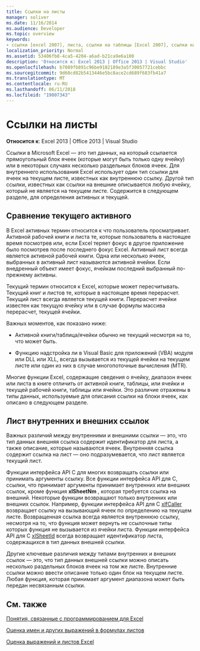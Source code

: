 ```yaml
---
title: Ссылки на листы
manager: soliver
ms.date: 11/16/2014
ms.audience: Developer
ms.topic: overview
keywords:
- ссылки [excel 2007], листа, ссылки на таблицы [Excel 2007], ссылки на внешние таблицы [Excel 2007], активный лист [Excel 2007], текущего листа [Excel 2007], внутренний листа ссылается на [Excel 2007]
localization_priority: Normal
ms.assetid: 53406fb8-4ca5-4204-a6ad-b21ca9e6a100
description: 'Относится к: Excel 2013 | Office 2013 | Visual Studio'
ms.openlocfilehash: b7089fb891c96be9182189e3a5f30057721cebbc
ms.sourcegitcommit: 9d60cd82b5413446e5bc8ace2cd689f683fb41a7
ms.translationtype: MT
ms.contentlocale: ru-RU
ms.lasthandoff: 06/11/2018
ms.locfileid: "19807343"
---
```

# <a name="worksheet-references"></a>Ссылки на листы

 **Относится к**: Excel 2013 | Office 2013 | Visual Studio 
  
Ссылки в Microsoft Excel — это тип данных, на который ссылается прямоугольный блок ячеек (которые могут быть только одну ячейку) или в некоторых случаях несколько раздельных блоков ячеек. Для внутреннего использования Excel использует один тип ссылки для ячеек на текущем листе, известных как внутреннюю ссылку. Другой тип ссылки, известных как ссылки на внешние описывается любую ячейку, который не является на текущем листе. Содержится в следующем разделе, для определения активных и текущей.
  
## <a name="active-vs-current"></a>Сравнение текущего активного

В Excel активных термин относится к что пользователь просматривает. Активной рабочей книги и листа те, которые пользователь в настоящее время посмотрев или, если Excel теряет фокус в другое приложение было посмотрев после последнего фокус Excel. Активный лист всегда является активной рабочей книги. Одна или несколько ячеек, выбранных в активный лист называются активной ячейки. Если внедренный объект имеет фокус, ячейкам последний выбранный по-прежнему активны. 
  
Текущий термин относится к Excel, которые может пересчитывать. Текущий книг и листов те, которые в настоящее время перерасчет. Текущий лист всегда является текущей книги. Перерасчет ячейки известен как текущую ячейку или в случае формулы массива перерасчет, текущей ячейки. 
  
Важных моментов, как показано ниже:
  
- Активной книги/таблица/ячейки обычно не текущий несмотря на то, что может быть.
    
- Функцию надстройка ли в Visual Basic для приложений (VBA) модуля или DLL или XLL, всегда вызывается из текущей ячейки на текущем листе или один из них в случае многопоточные вычисления (MTR).
    
Многие функции Excel, содержащие сведения о ячейку, диапазон ячеек или листа в книге отличить от активной книги, таблицы, или ячейки и текущей рабочей книги, таблицы или ячейки. Это различие отражены в типы данных, используемые для описания ссылки на блоки ячеек, как описано в следующем разделе.
  
## <a name="internal-and-external-worksheet-references"></a>Лист внутренних и внешних ссылок

Важных различий между внутренними и внешними ссылки — это, что тип данных внешняя ссылка содержит идентификатор для листа, а также описание, которые называются ячеек. Внутренняя ссылка содержит ссылка на лист — оно подразумевается, что лист является текущий лист. 
  
Функции интерфейса API C для многих возвращать ссылки или принимать аргументы ссылку. Все функции интерфейса API для C, ссылки, что принимает аргументы принимает внутренних или внешних ссылок, кроме функция **xlSheetNm** , которая требуется ссылка на внешний. Некоторые функции возвращают только внутренних или внешних ссылок. Например, функции интерфейса API для C [xlfCaller](xlfcaller.md) возвращает ссылку на вызывающий ячеек по определению на текущем листе. Возвращенная ссылка всегда является внутреннюю ссылку, несмотря на то, что функция может вернуть не ссылочные типы которых функция не вызывается из ячейки листа. Функции интерфейса API для C [xlSheetId](xlsheetid.md) всегда возвращает идентификатор листа, содержащихся в тип данных внешней ссылки. 
  
Другие ключевые различия между типами внутренних и внешних ссылок — это, что тип данных внешней ссылки можно описать несколько раздельных блоков ячеек на том же листе. Внутренние ссылки можно ввести описание только один блок на текущем листе. Любая функция, которая принимает аргумент диапазона может быть передан несвязанным ссылки.
  
## <a name="see-also"></a>См. также



[Понятия, связанные с программированием для Excel](excel-programming-concepts.md)
  
[Оценка имен и других выражений в формулах листов](evaluating-names-and-other-worksheet-formula-expressions.md)
  
[Оценка выражений и листов Excel](excel-worksheet-and-expression-evaluation.md)

